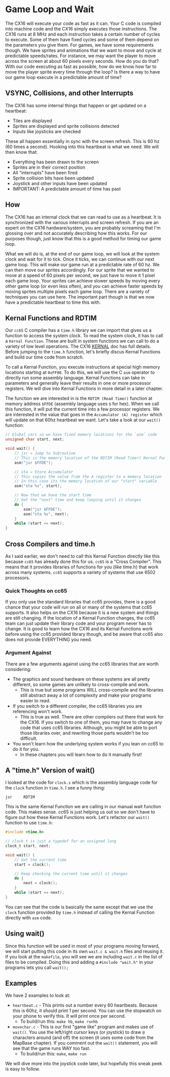 # Game Loop and Wait
The CX16 will execute your code as fast as it can. Your C code is compiled into machine code and the CX16 simply executes those instructions. The CX16 runs at 8 MHz and each instruction takes a certain number of cycles to execute. Some of them have fixed cycles and some of them depend on the parameters you give them. For games, we have some requirements though. We have sprites and animations that we want to move and cycle at predictable speeds/rates. For instance, we may want the player to move across the screen at about 60 pixels every seconds. How do you do that? With our code executing as fast as possible, how do we know how far to move the player sprite every time through the loop? Is there a way to have our game loop execute in a predictable amount of time?

## VSYNC, Collisions, and other Interrupts
The CX16 has some internal things that happen or get updated on a heartbeat:
- Tiles are displayed
- Sprites are displayed and sprite collisions detected
- Inputs like joysticks are checked

These all happen essentially in sync with the screen refresh. This is 60 hz (60 times a second). Hooking into this heartbeat is what we need. We will then know that:
- Everything has been drawn to the screen
- Sprites are in their correct position
- All "interrupts" have been fired
- Sprite collision bits have been updated
- Joystick and other inputs have been updated
- IMPORTANT: A predictable amount of time has past

## How
The CX16 has an internal clock that we can read to use as a heartbeat. It is synchronized with the various interrupts and screen refresh. If you are an expert on the CX16 hardware/system, you are probably screaming that I'm glossing over and not accurately describing how this works. For our purposes though, just know that this is a good method for timing our game loop.

What we will do is, at the end of our game loop, we will look at the system clock and wait for it to tick. Once it ticks, we can continue with our next game loop. This will make our game run at a predictable rate of 60 hz. We can then move our sprites accordingly. For our sprite that we wanted to move at a speed of 60 pixels per second, we just have to move it 1 pixel each game loop. Your sprites can achieve slower speeds by moving every other game loop (or even less often), and you can achieve faster speeds by moving sprites multiple pixels each game loop. There are a variety of techniques you can use here. The important part though is that we now have a predictable heartbeat to time this with.

## Kernal Functions and RDTIM
Our `cc65` C compiler has a `time.h` library we can import that gives us a function to access the system clock. To read the system clock, it has to call a `Kernal Function`. These are built in system functions we can call to do a variety of low level operations. The CX16 [KERNAL](https://github.com/X16Community/x16-docs/blob/master/X16%20Reference%20-%2004%20-%20KERNAL.md) doc has full details. Before jumping to the `time.h` function, let's briefly discus Kernal Functions and build our time code from scratch.

To call a Kernal Function, you execute instructions at special high memory locations starting at `0xFF00`. To do this, we will use the C `asm` operator to directly run some assembly language. Kernal Functions can take in parameters and generally leave their results in one or more processor registers. We will dive into Kernal Functions in more detail in a later chapter.

The function we are interested in is the `RDTIM (Read Timer)` function at memory address `$FFDE` (assembly language uses `$` for hex). When we call this function, it will put the current time into a few processor registers. We are interested in the value that goes in the `Accumulator (A) register` which will update on that 60hz heartbeat we want. Let's take a look at our `wait()` function:

```C
// Global vars so we have fixed memory locations for the `asm` code
unsigned char start, next;

void wait() {
    // jsr = Jump to Subroutine
    // This is the memory location of the RDTIM (Read Timer) Kernal Function
    asm("jsr $FFDE");

    // sta = Store Accumulator
    // This copies the value from the A register to a memory location
    // In this case its the memory location of our "start" variable
    asm("sta %v", start);

    // Now that we have the start time
    // Get the "next" time and keep looping until it changes
    do {
        asm("jsr $FFDE");
        asm("sta %v", next);
    }
    while (start == next);
}
```

## Cross Compilers and time.h
As I said earlier, we don't need to call this Kernal Function directly like this because `cc65` has already done this for us. `cc65` is a "Cross Compiler". This means that it provides libraries of functions for you (like time.h) that work across many systems. `cc65` supports a variety of systems that use 6502 processors.

### Quick Thoughts on cc65
If you only use the standard libraries that cc65 provides, there is a good chance that your code will run on all or many of the systems that cc65 supports. It also helps on the CX16 because it is a new system and things are still changing. If the location of a Kernal Function changes, the cc65 team can just update their library code and your program never has to change. It is good to learn how the CX16 and its Kernal Functions work before using the cc65 provided library though, and be aware that cc65 also does not provide EVERYTHING you need.

### Argument Against
There are a few arguments against using the cc65 libraries that are worth considering:
- The graphics and sound hardware on these systems are all pretty different, so some games are unlikely to cross-compile and work.
    - This is true but some programs WILL cross-compile and the libraries still abstract away a lot of complexity and make your programs easier to read.
- If you switch to a different compiler, the cc65 libraries you are referencing won't work.
    - This is true as well. There are other compilers out there that work for the CX16. If you switch to one of them, you may have to change any code that uses cc65 libraries. Although, you might be able to port those libraries over, and rewriting those parts wouldn't be too difficult.
- You won't learn how the underlying system works if you lean on cc65 to do it for you.
    - In these chapters you will learn how to do it manually first!

## A "time.h" Version of wait()
I looked at the code for `clock.s` which is the assembly language code for the `clock` function in `time.h`. I see a funny thing:

```assembly
jsr     RDTIM
```

This is the same Kernal Function we are calling in our manual wait function code. This makes sense. cc65 is just helping us out so we don't have to figure out how these Kernal Functions work. Let's refactor our `wait()` function to use `time.h`:

```C
#include <time.h>

// clock_t is just a typedef for an unsigned long
clock_t start, next;

void wait() {
    // Get the current time
    start = clock();

    // Keep checking the current time until it changes
    do {
        next = clock();
    }
    while (start == next);
}
```

You can see that the code is basically the same except that we use the `clock` function provided by `time.h` instead of calling the Kernal Function directly with `asm` code.

## Using wait()
Since this function will be used in most of your programs moving forward, we will start putting this code in its own `wait.c & wait.h` files and reusing it. If you look at the `makefile`, you will see we are including `wait.c` in the list of files to be compiled. Doing this and adding a `#include "wait.h"` in your programs lets you call `wait();`

## Examples
We have 2 examples to look at:
- `heartbeat.c` - This prints out a number every 60 heartbeats. Because this is 60hz, it should print 1 per second. You can use the stopwatch on your phone to verify this. It will print once per second.
    - To build/run this: `make hb`, `make runhb`
- `movechar.c` - This is our first "game like" program and makes use of `wait()`. You use the left/right cursor keys (or joystick) to draw `@` characters around (and off) the screen (it uses some code from the MapBase chapter). If you comment out the `wait()` statement, you will see that the game runs WAY too fast.
    - To build/run this: `make`, `make run`

We will dive more into the joystick code later, but hopefully this sneak peek is easy to follow.
